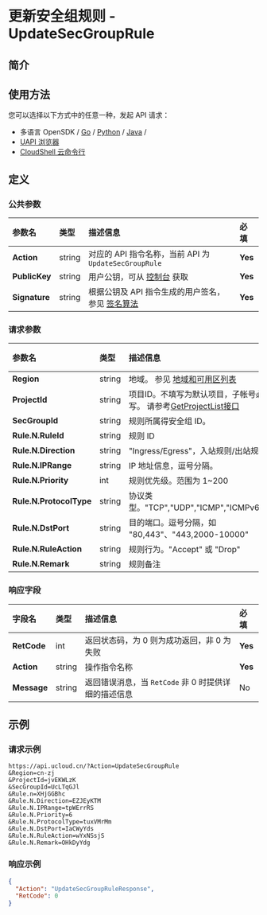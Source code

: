 # 更新安全组规则 - UpdateSecGroupRule

## 简介








## 使用方法

您可以选择以下方式中的任意一种，发起 API 请求：
- 多语言 OpenSDK / [Go](https://github.com/ucloud/ucloud-sdk-go) / [Python](https://github.com/ucloud/ucloud-sdk-python3) / [Java](https://github.com/ucloud/ucloud-sdk-java) /
- [UAPI 浏览器](https://console.ucloud.cn/uapi/detail?id=UpdateSecGroupRule)
- [CloudShell 云命令行](https://shell.ucloud.cn/)


## 定义

### 公共参数

| 参数名 | 类型 | 描述信息 | 必填 |
|:---|:---|:---|:---|
| **Action**     | string  | 对应的 API 指令名称，当前 API 为 `UpdateSecGroupRule`                        | **Yes** |
| **PublicKey**  | string  | 用户公钥，可从 [控制台](https://console.ucloud.cn/uapi/apikey) 获取                                             | **Yes** |
| **Signature**  | string  | 根据公钥及 API 指令生成的用户签名，参见 [签名算法](api/summary/signature.md)  | **Yes** |

### 请求参数

| 参数名 | 类型 | 描述信息 | 必填 |
|:---|:---|:---|:---|
| **Region** | string | 地域。 参见 [地域和可用区列表](https://docs.ucloud.cn/api/summary/regionlist) |**Yes**|
| **ProjectId** | string | 项目ID。不填写为默认项目，子帐号必须填写。 请参考[GetProjectList接口](https://docs.ucloud.cn/api/summary/get_project_list) |No|
| **SecGroupId** | string | 规则所属得安全组 ID。 |**Yes**|
| **Rule.N.RuleId** | string | 规则 ID |**Yes**|
| **Rule.N.Direction** | string |  "Ingress/Egress"，入站规则/出站规则  |**Yes**|
| **Rule.N.IPRange** | string | IP 地址信息，逗号分隔。 |**Yes**|
| **Rule.N.Priority** | int | 规则优先级。范围为 1\~200 |**Yes**|
| **Rule.N.ProtocolType** | string |  协议类型。"TCP","UDP","ICMP","ICMPv6","ALL" |**Yes**|
| **Rule.N.DstPort** | string | 目的端口。逗号分隔，如 "80,443"、"443,2000-10000" |**Yes**|
| **Rule.N.RuleAction** | string | 规则行为。"Accept" 或 "Drop" |**Yes**|
| **Rule.N.Remark** | string |  规则备注  |**Yes**|

### 响应字段

| 字段名 | 类型 | 描述信息 | 必填 |
|:---|:---|:---|:---|
| **RetCode** | int | 返回状态码，为 0 则为成功返回，非 0 为失败 |**Yes**|
| **Action** | string | 操作指令名称 |**Yes**|
| **Message** | string | 返回错误消息，当 `RetCode` 非 0 时提供详细的描述信息 |No|




## 示例

### 请求示例
    
```
https://api.ucloud.cn/?Action=UpdateSecGroupRule
&Region=cn-zj
&ProjectId=jvEKWLzK
&SecGroupId=UcLTqGJl
&Rule.n=XHjGGBhc
&Rule.N.Direction=EZJEyKTM
&Rule.N.IPRange=tpWErrRS
&Rule.N.Priority=6
&Rule.N.ProtocolType=tuxVMrMm
&Rule.N.DstPort=IaCWyYds
&Rule.N.RuleAction=wYxNSsjS
&Rule.N.Remark=OHkDyYdg
```

### 响应示例
    
```json
{
  "Action": "UpdateSecGroupRuleResponse",
  "RetCode": 0
}
```





